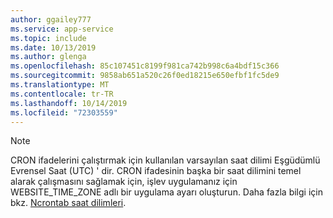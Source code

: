 ```yaml
---
author: ggailey777
ms.service: app-service
ms.topic: include
ms.date: 10/13/2019
ms.author: glenga
ms.openlocfilehash: 85c107451c8199f981ca742b998c6a4bdf15c366
ms.sourcegitcommit: 9858ab651a520c26f0ed18215e650efbf1fc5de9
ms.translationtype: MT
ms.contentlocale: tr-TR
ms.lasthandoff: 10/14/2019
ms.locfileid: "72303559"
---
```

> [!NOTE]  
> CRON ifadelerini çalıştırmak için kullanılan varsayılan saat dilimi Eşgüdümlü Evrensel Saat (UTC) ' dir. CRON ifadesinin başka bir saat dilimini temel alarak çalışmasını sağlamak için, işlev uygulamanız için WEBSITE_TIME_ZONE adlı bir uygulama ayarı oluşturun. Daha fazla bilgi için bkz. [Ncrontab saat dilimleri](../articles/azure-functions/functions-bindings-timer.md#ncrontab-time-zones).

